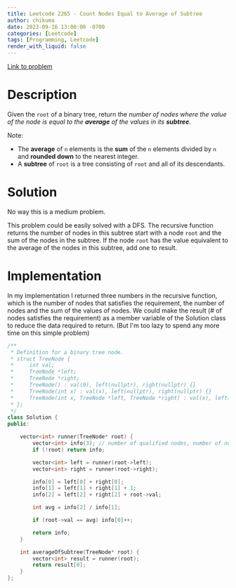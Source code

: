 ```yaml
---
title: Leetcode 2265 - Count Nodes Equal to Average of Subtree
author: chikuma
date: 2023-09-16 13:00:00 -0700
categories: [Leetcode]
tags: [Programming, Leetcode]
render_with_liquid: false
---
```


[Link to problem](https://leetcode.com/problems/count-nodes-equal-to-average-of-subtree/)

# Description

Given the `root` of a binary tree, return the *number of nodes where the value
of the node is equal to the **average** of the values in its **subtree***.

Note:
* The **average** of `n` elements is the **sum** of the `n` elements divided by
  `n` and **rounded down** to the nearest integer.
* A **subtree** of `root` is a tree consisting of `root` and all of its
  descendants.

# Solution

No way this is a medium problem.

This problem could be easily solved with a DFS. The recursive function returns
the number of nodes in this subtree start with a node `root` and the sum of the
nodes in the subtree. If the node `root` has the value equivalent to the average
of the nodes in this subtree, add one to result.

# Implementation

In my implementation I returned three numbers in the recursive function, which
is the number of nodes that satisfies the requirement, the number of nodes and
the sum of the values of nodes. We could make the result (# of nodes satisfies
the requirement) as a member variable of the Solution class to reduce the data
required to return. (But I'm too lazy to spend any more time on this simple
problem)

```cpp
/**
 * Definition for a binary tree node.
 * struct TreeNode {
 *     int val;
 *     TreeNode *left;
 *     TreeNode *right;
 *     TreeNode() : val(0), left(nullptr), right(nullptr) {}
 *     TreeNode(int x) : val(x), left(nullptr), right(nullptr) {}
 *     TreeNode(int x, TreeNode *left, TreeNode *right) : val(x), left(left), right(right) {}
 * };
 */
class Solution {
public:

    vector<int> runner(TreeNode* root) {
        vector<int> info(3); // number of qualified nodes, number of nodes, sum of the values of nodes
        if (!root) return info;

        vector<int> left = runner(root->left);
        vector<int> right = runner(root->right);

        info[0] = left[0] + right[0];
        info[1] = left[1] + right[1] + 1;
        info[2] = left[2] + right[2] + root->val;

        int avg = info[2] / info[1];

        if (root->val == avg) info[0]++;

        return info;
    }

    int averageOfSubtree(TreeNode* root) {
        vector<int> result = runner(root);
        return result[0];
    }
};
```
